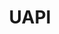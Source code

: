 ---
layout: default
title: UAPI
parent: Monitor and Operation
grand_parent: Public Cloud
permalink: /public-cloud/monitor-operation/uapi/
nav_order: 2
---